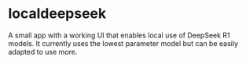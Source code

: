 # localdeepseek

A small app with a working UI that enables local use of DeepSeek R1 models. It currently uses the lowest parameter model but can be easily adapted to use more.
